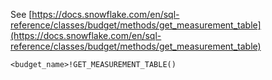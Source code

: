 See [https://docs.snowflake.com/en/sql-reference/classes/budget/methods/get_measurement_table](https://docs.snowflake.com/en/sql-reference/classes/budget/methods/get_measurement_table)
```
<budget_name>!GET_MEASUREMENT_TABLE()
```
